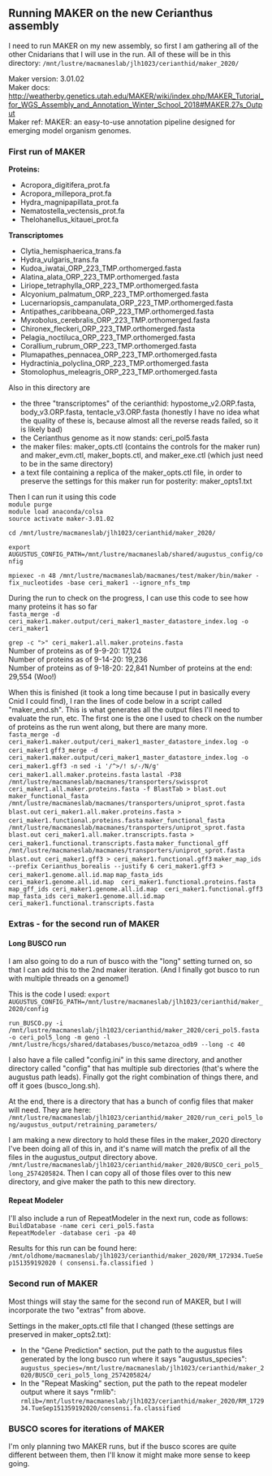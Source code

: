 ## Running MAKER on the new Cerianthus assembly

I need to run MAKER on my new assembly, so first I am gathering all of the other Cnidarians that I will use in the run. All of these will be in this directory: `/mnt/lustre/macmaneslab/jlh1023/cerianthid/maker_2020/`  

Maker version: 3.01.02  
Maker docs: http://weatherby.genetics.utah.edu/MAKER/wiki/index.php/MAKER_Tutorial_for_WGS_Assembly_and_Annotation_Winter_School_2018#MAKER.27s_Output  
Maker ref: MAKER: an easy-to-use annotation pipeline designed for emerging model organism genomes.  

### First run of MAKER  

**Proteins:**  
- Acropora_digitifera_prot.fa  
- Acropora_millepora_prot.fa  
- Hydra_magnipapillata_prot.fa  
- Nematostella_vectensis_prot.fa  
- Thelohanellus_kitauei_prot.fa  

**Transcriptomes**  
- Clytia_hemisphaerica_trans.fa  
- Hydra_vulgaris_trans.fa  
- Kudoa_iwatai_ORP_223_TMP.orthomerged.fasta  
- Alatina_alata_ORP_223_TMP.orthomerged.fasta  
- Liriope_tetraphylla_ORP_223_TMP.orthomerged.fasta  
- Alcyonium_palmatum_ORP_223_TMP.orthomerged.fasta  
- Lucernariopsis_campanulata_ORP_223_TMP.orthomerged.fasta  
- Antipathes_caribbeana_ORP_223_TMP.orthomerged.fasta  
- Myxobolus_cerebralis_ORP_223_TMP.orthomerged.fasta  
- Chironex_fleckeri_ORP_223_TMP.orthomerged.fasta  
- Pelagia_noctiluca_ORP_223_TMP.orthomerged.fasta  
- Corallium_rubrum_ORP_223_TMP.orthomerged.fasta  
- Plumapathes_pennacea_ORP_223_TMP.orthomerged.fasta  
- Hydractinia_polyclina_ORP_223_TMP.orthomerged.fasta  
- Stomolophus_meleagris_ORP_223_TMP.orthomerged.fasta  


Also in this directory are  
- the three "transcriptomes" of the cerianthid: hypostome_v2.ORP.fasta, body_v3.ORP.fasta, tentacle_v3.ORP.fasta (honestly I have no idea what the quality of these is, because almost all the reverse reads failed, so it is likely bad)  
- the Cerianthus genome as it now stands: ceri_pol5.fasta  
- the maker files: maker_opts.ctl (contains the controls for the maker run) and maker_evm.ctl, maker_bopts.ctl, and maker_exe.ctl (which just need to be in the same directory)  
- a text file containing a replica of the maker_opts.ctl file, in order to preserve the settings for this maker run for posterity: maker_opts1.txt  

Then I can run it using this code  
`module purge`  
`module load anaconda/colsa`  
`source activate maker-3.01.02`  

`cd /mnt/lustre/macmaneslab/jlh1023/cerianthid/maker_2020/`  

`export AUGUSTUS_CONFIG_PATH=/mnt/lustre/macmaneslab/shared/augustus_config/config`  

`mpiexec -n 48 /mnt/lustre/macmaneslab/macmanes/test/maker/bin/maker -fix_nucleotides -base ceri_maker1 --ignore_nfs_tmp`  


During the run to check on the progress, I can use this code to see how many proteins it has so far  
`fasta_merge -d ceri_maker1.maker.output/ceri_maker1_master_datastore_index.log -o ceri_maker1`  

`grep -c ">" ceri_maker1.all.maker.proteins.fasta`  
Number of proteins as of 9-9-20: 17,124   
Number of proteins as of 9-14-20: 19,236  
Number of proteins as of 9-18-20: 22,841
Number of proteins at the end: 29,554  (Woo!)  

When this is finished (it took a long time because I put in basically every Cnid I could find), I ran the lines of code below in a script called "maker_end.sh". This is what generates all the output files I'll need to evaluate the run, etc. The first one is the one I used to check on the number of proteins as the run went along, but there are many more.   
`fasta_merge -d ceri_maker1.maker.output/ceri_maker1_master_datastore_index.log -o ceri_maker1`
`gff3_merge -d ceri_maker1.maker.output/ceri_maker1_master_datastore_index.log -o ceri_maker1.gff3 -n`
`sed -i '/^>/! s/-/N/g' ceri_maker1.all.maker.proteins.fasta`
`lastal -P38 /mnt/lustre/macmaneslab/macmanes/transporters/swissprot ceri_maker1.all.maker.proteins.fasta -f BlastTab > blast.out`
`maker_functional_fasta /mnt/lustre/macmaneslab/macmanes/transporters/uniprot_sprot.fasta blast.out` `ceri_maker1.all.maker.proteins.fasta > ceri_maker1.functional.proteins.fasta`
`maker_functional_fasta /mnt/lustre/macmaneslab/macmanes/transporters/uniprot_sprot.fasta blast.out ceri_maker1.all.maker.transcripts.fasta > ceri_maker1.functional.transcripts.fasta`
`maker_functional_gff /mnt/lustre/macmaneslab/macmanes/transporters/uniprot_sprot.fasta blast.out ceri_maker1.gff3 > ceri_maker1.functional.gff3`
`maker_map_ids --prefix Cerianthus_borealis --justify 6 ceri_maker1.gff3 > ceri_maker1.genome.all.id.map`
`map_fasta_ids ceri_maker1.genome.all.id.map  ceri_maker1.functional.proteins.fasta`
`map_gff_ids ceri_maker1.genome.all.id.map  ceri_maker1.functional.gff3`
`map_fasta_ids ceri_maker1.genome.all.id.map  ceri_maker1.functional.transcripts.fasta`


### Extras - for the second run of MAKER  

#### Long BUSCO run  

I am also going to do a run of busco with the "long" setting turned on, so that I can add this to the 2nd maker iteration. (And I finally got busco to run with multiple threads on a genome!)

This is the code I used:
`export AUGUSTUS_CONFIG_PATH=/mnt/lustre/macmaneslab/jlh1023/cerianthid/maker_2020/config`

`run_BUSCO.py -i /mnt/lustre/macmaneslab/jlh1023/cerianthid/maker_2020/ceri_pol5.fasta -o ceri_pol5_long -m geno -l /mnt/lustre/hcgs/shared/databases/busco/metazoa_odb9 --long -c 40`  

I also have a file called "config.ini" in this same directory, and another directory called "config" that has multiple sub directories (that's where the augustus path leads). Finally got the right combination of things there, and off it goes (busco_long.sh).  

At the end, there is a directory that has a bunch of config files that maker will need. They are here: `/mnt/lustre/macmaneslab/jlh1023/cerianthid/maker_2020/run_ceri_pol5_long/augustus_output/retraining_parameters/`  

I am making a new directory to hold these files in the maker_2020 directory I've been doing all of this in, and it's name will match the prefix of all the files in the augustus_output directory above. `/mnt/lustre/macmaneslab/jlh1023/cerianthid/maker_2020/BUSCO_ceri_pol5_long_2574205824`. Then I can copy all of those files over to this new directory, and give maker the path to this new directory.  

#### Repeat Modeler    

I'll also include a run of RepeatModeler in the next run, code as follows:  
`BuildDatabase -name ceri ceri_pol5.fasta`  
`RepeatModeler -database ceri -pa 40`  

Results for this run can be found here: `/mnt/oldhome/macmaneslab/jlh1023/cerianthid/maker_2020/RM_172934.TueSep151359192020 ( consensi.fa.classified )`  


### Second run of MAKER  

Most things will stay the same for the second run of MAKER, but I will incorporate the two "extras" from above.  

Settings in the maker_opts.ctl file that I changed (these settings are preserved in maker_opts2.txt):  
- In the "Gene Prediction" section, put the path to the augustus files generated by the long busco run where it says "augustus_species": `augustus_species=/mnt/lustre/macmaneslab/jlh1023/cerianthid/maker_2020/BUSCO_ceri_pol5_long_2574205824/`  
- In the "Repeat Masking" section, put the path to the repeat modeler output where it says "rmlib": `rmlib=/mnt/lustre/macmaneslab/jlh1023/cerianthid/maker_2020/RM_172934.TueSep151359192020/consensi.fa.classified`  


### BUSCO scores for iterations of MAKER  

I'm only planning two MAKER runs, but if the busco scores are quite different between them, then I'll know it might make more sense to keep going.  
